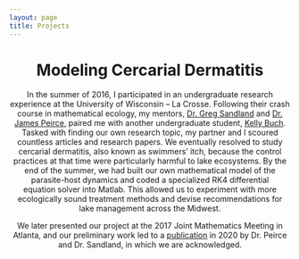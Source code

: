 ```yaml
---
layout: page
title: Projects
---
```


<center>

# Modeling Cercarial Dermatitis

In the summer of 2016, I participated in an undergraduate research experience at the University of Wisconsin – La Crosse. Following their crash course in mathematical ecology, my mentors, [Dr. Greg Sandland](https://www.uwlax.edu/profile/gsandland/) and [Dr. James Peirce](https://www.uwlax.edu/profile/jpeirce/), paired me with another undergraduate student, [Kelly Buch](http://feffermanlab.org/kelly.html). Tasked with finding our own research topic, my partner and I scoured countless articles and research papers. We eventually resolved to study cercarial dermatitis, also known as swimmers’ itch, because the control practices at that time were particularly harmful to lake ecosystems. By the end of the summer, we had built our own mathematical model of the parasite-host dynamics and coded a specialized RK4 differential equation solver into Matlab. This allowed us to experiment with more ecologically sound treatment methods and devise recommendations for lake management across the Midwest.

We later presented our project at the 2017 Joint Mathematics Meeting in Atlanta, and our preliminary work led to a [publication](https://www.researchgate.net/publication/342077609_A_mathematical_model_for_the_control_of_swimmer%27s_itch) in 2020 by Dr. Peirce and Dr. Sandland, in which we are acknowledged.

</center>
